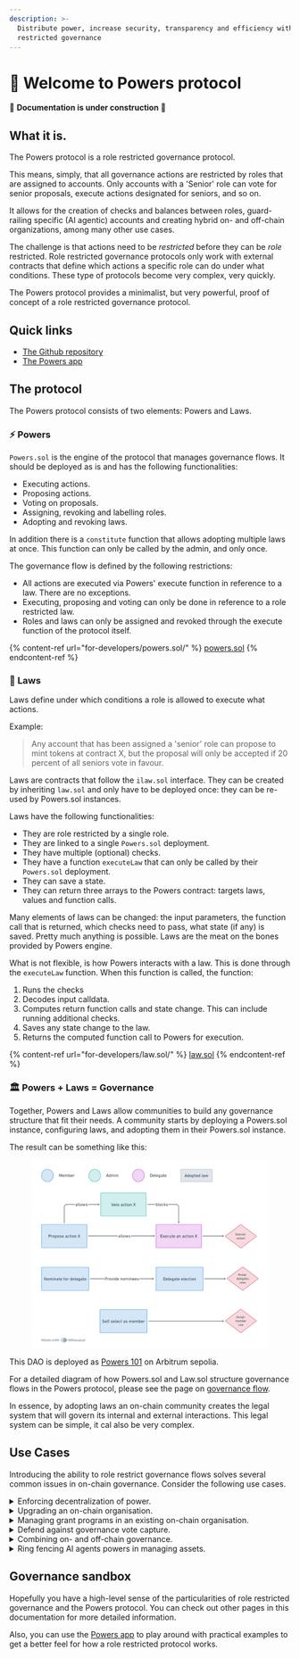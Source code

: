 ```yaml
---
description: >-
  Distribute power, increase security, transparency and efficiency with role
  restricted governance
---
```


# 💪 Welcome to Powers protocol

🚧 **Documentation is under construction** 🚧

## What it is.

The Powers protocol is a role restricted governance protocol.

This means, simply, that all governance actions are restricted by roles that are assigned to accounts. Only accounts with a 'Senior' role can vote for senior proposals, execute actions designated for seniors, and so on.

It allows for the creation of checks and balances between roles, guard-railing specific (AI agentic) accounts and creating hybrid on- and off-chain organizations, among many other use cases.

The challenge is that actions need to be _restricted_ before they can be _role_ restricted. Role restricted governance protocols only work with external contracts that define which actions a specific role can do under what conditions. These type of protocols become very complex, very quickly.

The Powers protocol provides a minimalist, but very powerful, proof of concept of a role restricted governance protocol.

## Quick links

* [The Github repository](https://github.com/7Cedars/powers)
* [The Powers app](https://powers-protocol.vercel.app/#usecases)

## The protocol

The Powers protocol consists of two elements: Powers and Laws.

### ⚡ Powers

`Powers.sol` is the engine of the protocol that manages governance flows. It should be deployed as is and has the following functionalities:

* Executing actions.
* Proposing actions.
* Voting on proposals.
* Assigning, revoking and labelling roles.
* Adopting and revoking laws.

In addition there is a `constitute` function that allows adopting multiple laws at once. This function can only be called by the admin, and only once.

The governance flow is defined by the following restrictions:

* All actions are executed via Powers' execute function in reference to a law. There are no exceptions.&#x20;
* Executing, proposing and voting can only be done in reference to a role restricted law.
* Roles and laws can only be assigned and revoked through the execute function of the protocol itself.

{% content-ref url="for-developers/powers.sol/" %}
[powers.sol](for-developers/powers.sol/)
{% endcontent-ref %}

### 📜 Laws

Laws define under which conditions a role is allowed to execute what actions.

Example:

> Any account that has been assigned a 'senior' role can propose to mint tokens at contract X, but the proposal will only be accepted if 20 percent of all seniors vote in favour.

Laws are contracts that follow the `ilaw.sol` interface. They can be created by inheriting `law.sol` and only have to be deployed once: they can be re-used by Powers.sol instances.&#x20;

Laws have the following functionalities:

* They are role restricted by a single role.
* They are linked to a single `Powers.sol` deployment.
* They have multiple (optional) checks.
* They have a function `executeLaw` that can only be called by their `Powers.sol` deployment.
* They can save a state.
* They can return three arrays to the Powers contract: targets laws, values and function calls.

Many elements of laws can be changed: the input parameters, the function call that is returned, which checks need to pass, what state (if any) is saved. Pretty much anything is possible. Laws are the meat on the bones provided by Powers engine.

What is not flexible, is how Powers interacts with a law. This is done through the `executeLaw` function. When this function is called, the function:

1. Runs the checks
2. Decodes input calldata.
3. Computes return function calls and state change. This can include running additional checks.
4. Saves any state change to the law.
5. Returns the computed function call to Powers for execution.

{% content-ref url="for-developers/law.sol/" %}
[law.sol](for-developers/law.sol/)
{% endcontent-ref %}

### 🏛️ Powers + Laws = Governance

Together, Powers and Laws allow communities to build any governance structure that fit their needs. A community starts by deploying a Powers.sol instance, configuring laws, and adopting them in their Powers.sol instance.

The result can be something like this:&#x20;

<figure><img src=".gitbook/assets/image (7).png" alt=""><figcaption></figcaption></figure>

This DAO is deployed as [Powers 101](https://powers-protocol.vercel.app/#usecases) on Arbitrum sepolia.

For a detailed diagram of how Powers.sol and Law.sol structure governance flows in the Powers protocol, please see the page on [governance flow](for-developers/governance-flow.md).

In essence, by adopting laws an on-chain community creates the legal system that will govern its internal and external interactions. This legal system can be simple, it cal also be very complex.&#x20;

## Use Cases&#x20;

Introducing the ability to role restrict governance flows solves several common issues in on-chain governance. Consider the following use cases.&#x20;

<details>

<summary>Enforcing decentralization of power.  </summary>

**Problem:** Many decision-making processes in on-chain organisations are highly centralized. Either token based voting is dominated by a small number of whales, or a multisig controls all crucial decision-making or a foundation has been set up to govern day-to-day actions for a community. It goes against one of the central aims of organizing on-chain: decentralization.      &#x20;

**Solution:** The Powers protocol allows for the creation of mechanisms that check and balance powers between roles. For example, we can create a governance chain where an action proposed by one role, can be vetoed by another and only executed by a third. This is a well known, and effective, way of addressing centralization of power in communities. The most famous example is the separation of powers between legislature, judiciary and executive in traditional countries. &#x20;

**Implementation:** Because Powers protocol creates an action ID by hashing calldata, nonce and law address, it can check if the same calldata and nonce have been executed at another law instance. As Law.sol instances conditionally return calldata to Powers.sol, we can make them conditional on the execution of another law.&#x20;

In its most basic implementation, we allow one role to only have the power to propose an action, another to only execute a (previously proposed) action and a third to veto this action. See the [Powers 101](https://powers-protocol.vercel.app/#usecases) example mentioned above.

</details>

<details>

<summary>Upgrading an on-chain organisation.</summary>

**Problem:** Any community or organisation evolves over time. It implies that governance is modular and flexible. As it stands now, most governance setups are anything but flexible. They require extensive changes to be transformed. It leads postponed transitions, which in turn leads to frustration among community members and eventual disengagement.&#x20;

**Solution:** The Powers protocol allows for modular and governed upgradability. Powers.sol does not manage the state of a community: saving the core values of a community, nominees for an election, or any other state is done in laws that can be adopted or revoked. As a community can adopt and revoke laws through its governance system, it allows communities to completely transform their governance structure.&#x20;

**Implementation:** A governance chain that allows for the adoption and revoking of laws. This chain can be setup as permissive or restrictive as needed. It can also be completely absent, which means that the governance system is immutable.

Example: See \[TBI] as an example on-chain organisation with a governed upgradable governance system. &#x20;

</details>

<details>

<summary>Managing grant programs in an existing on-chain organisation.  </summary>

**Problem:** A common issue in on-chain organisations is how to manage assets that are distributed to parties after they have been allocated. This often happens in the case of grants: a general area needs to be supported (say protocol development) and an amount of assets is set aside for this goal. But then several complexities arise: who is going to decide who can receive a grant, how to assess if recipients have created promised product, how to retract funding if not, and what to do with money that has not been spent? &#x20;

**Solution:** A high level description of solution.

**Implementation:** Law setup to make this work.

**Example:** link to deployed example in app.   &#x20;

</details>

<details>

<summary>Defend against governance vote capture. </summary>

**Problem:** Here description of problem.&#x20;

**Solution:** A high level description of solution.

**Implementation:** Law setup to make this work.

**Example:** link to deployed example in app. &#x20;

</details>

<details>

<summary>Combining on- and off-chain governance.</summary>

**Problem:** Here description of problem.&#x20;

**Solution:** A high level description of solution.

**Implementation:** Law setup to make this work.

**Example:** link to deployed example in app. &#x20;

</details>

<details>

<summary>Ring fencing AI agents powers in managing assets.</summary>

**Problem:** Here description of problem.&#x20;

**Solution:** A high level description of solution.

**Implementation:** Law setup to make this work.

**Example:** link to deployed example in app. &#x20;

</details>



## Governance sandbox

Hopefully you have a high-level sense of the particularities of role restricted governance and the Powers protocol. You can check out other pages in this documentation for more detailed information.

Also, you can use the [Powers app](https://powers-protocol.vercel.app) to play around with practical examples to get a better feel for how a role restricted protocol works.
